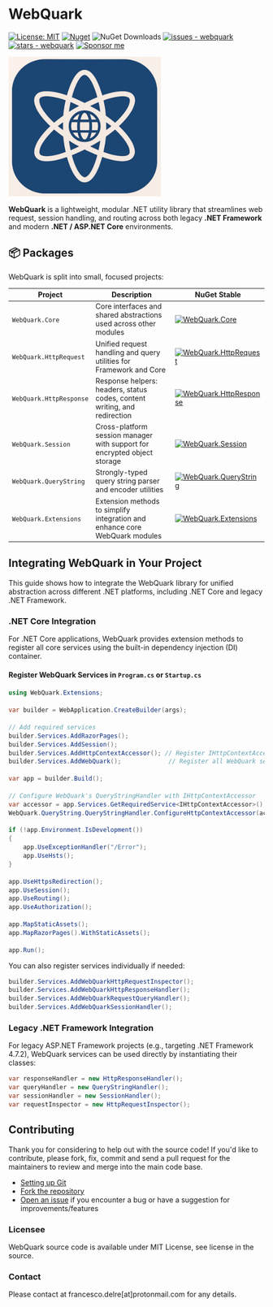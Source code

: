 # WebQuark

[![License: MIT](https://img.shields.io/badge/License-MIT-yellow.svg)](https://opensource.org/licenses/MIT)
[![Nuget](https://img.shields.io/nuget/v/WebQuark.Core?style=plastic)](https://www.nuget.org/packages/WebQuark.Core)
![NuGet Downloads](https://img.shields.io/nuget/dt/WebQuark.Core)
[![issues - webquark](https://img.shields.io/github/issues/engineering87/WebQuark)](https://github.com/engineering87/WebQuark/issues)
[![stars - webquark](https://img.shields.io/github/stars/engineering87/WebQuark?style=social)](https://github.com/engineering87/WebQuark)
[![Sponsor me](https://img.shields.io/badge/Sponsor-❤-pink)](https://github.com/sponsors/engineering87)

<img src="https://github.com/engineering87/WebQuark/blob/main/img/WebQuark_logo.jpg" width="300">

**WebQuark** is a lightweight, modular .NET utility library that streamlines web request, session handling, and routing across both legacy **.NET Framework** and modern **.NET / ASP.NET Core** environments.

## 📦 Packages

WebQuark is split into small, focused projects:

| Project                    | Description                                                                 | NuGet Stable |
|----------------------------|-----------------------------------------------------------------------------|--------------|
| `WebQuark.Core`            | Core interfaces and shared abstractions used across other modules           | [![WebQuark.Core](https://img.shields.io/nuget/v/WebQuark.Core?style=plastic)](https://www.nuget.org/packages/WebQuark.Core) |
| `WebQuark.HttpRequest`     | Unified request handling and query utilities for Framework and Core         | [![WebQuark.HttpRequest](https://img.shields.io/nuget/v/WebQuark.HttpRequest?style=plastic)](https://www.nuget.org/packages/WebQuark.HttpRequest) |
| `WebQuark.HttpResponse`    | Response helpers: headers, status codes, content writing, and redirection   | [![WebQuark.HttpResponse](https://img.shields.io/nuget/v/WebQuark.HttpResponse?style=plastic)](https://www.nuget.org/packages/WebQuark.HttpResponse) |
| `WebQuark.Session`         | Cross-platform session manager with support for encrypted object storage    | [![WebQuark.Session](https://img.shields.io/nuget/v/WebQuark.Session?style=plastic)](https://www.nuget.org/packages/WebQuark.Session) |
| `WebQuark.QueryString`     | Strongly-typed query string parser and encoder utilities                    | [![WebQuark.QueryString](https://img.shields.io/nuget/v/WebQuark.QueryString?style=plastic)](https://www.nuget.org/packages/WebQuark.QueryString) |
| `WebQuark.Extensions`      | Extension methods to simplify integration and enhance core WebQuark modules | [![WebQuark.Extensions](https://img.shields.io/nuget/v/WebQuark.Extensions?style=plastic)](https://www.nuget.org/packages/WebQuark.Extensions) |

## Integrating WebQuark in Your Project
This guide shows how to integrate the WebQuark library for unified abstraction across different .NET platforms, including .NET Core and legacy .NET Framework.

### .NET Core Integration
For .NET Core applications, WebQuark provides extension methods to register all core services using the built-in dependency injection (DI) container.

#### Register WebQuark Services in `Program.cs` or `Startup.cs`

```csharp
using WebQuark.Extensions;

var builder = WebApplication.CreateBuilder(args);

// Add required services
builder.Services.AddRazorPages();
builder.Services.AddSession();
builder.Services.AddHttpContextAccessor(); // Register IHttpContextAccessor
builder.Services.AddWebQuark();             // Register all WebQuark services

var app = builder.Build();

// Configure WebQuark's QueryStringHandler with IHttpContextAccessor
var accessor = app.Services.GetRequiredService<IHttpContextAccessor>();
WebQuark.QueryString.QueryStringHandler.ConfigureHttpContextAccessor(accessor);

if (!app.Environment.IsDevelopment())
{
    app.UseExceptionHandler("/Error");
    app.UseHsts();
}

app.UseHttpsRedirection();
app.UseSession();
app.UseRouting();
app.UseAuthorization();

app.MapStaticAssets();
app.MapRazorPages().WithStaticAssets();

app.Run();
```

You can also register services individually if needed:

```csharp
builder.Services.AddWebQuarkHttpRequestInspector();
builder.Services.AddWebQuarkHttpResponseHandler();
builder.Services.AddWebQuarkRequestQueryHandler();
builder.Services.AddWebQuarkSessionHandler();
```

### Legacy .NET Framework Integration
For legacy ASP.NET Framework projects (e.g., targeting .NET Framework 4.7.2), WebQuark services can be used directly by instantiating their classes:

```csharp
var responseHandler = new HttpResponseHandler();
var queryHandler = new QueryStringHandler();
var sessionHandler = new SessionHandler();
var requestInspector = new HttpRequestInspector();
```

## Contributing
Thank you for considering to help out with the source code!
If you'd like to contribute, please fork, fix, commit and send a pull request for the maintainers to review and merge into the main code base.

 * [Setting up Git](https://docs.github.com/en/get-started/getting-started-with-git/set-up-git)
 * [Fork the repository](https://docs.github.com/en/pull-requests/collaborating-with-pull-requests/working-with-forks/fork-a-repo)
 * [Open an issue](https://github.com/engineering87/WebQuark/issues) if you encounter a bug or have a suggestion for improvements/features

### Licensee
WebQuark source code is available under MIT License, see license in the source.

### Contact
Please contact at francesco.delre[at]protonmail.com for any details.
